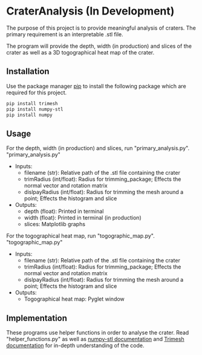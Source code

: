 # CraterAnalysis (In Development)

The purpose of this project is to provide meaningful analysis of craters. The primary requirement is an interpretable .stl file. 

The program will provide the depth, width (in production) and slices of the crater as well as a 3D togographical heat map of the crater. 

## Installation

Use the package manager [pip](https://pip.pypa.io/en/stable/) to install the following package which are required for this project.

```bash
pip install trimesh
pip install numpy-stl
pip install numpy
```

## Usage

For the depth, width (in production) and slices, run "primary_analysis.py".  
"primary_analysis.py"   
- Inputs:  
    - filename (str): Relative path of the .stl file containing the crater
    - trimRadius (int/float): Radius for trimming_package; Effects the normal vector and rotation matrix
    - dislpayRadius (int/float): Radius for trimming the mesh around a point; Effects the histogram and slice
- Outputs:  
    - depth (float): Printed in terminal
    - width (float): Printed in terminal (in production)
    - slices: Matplotlib graphs

For the togographical heat map, run "togographic_map.py".  
"togographic_map.py"  
- Inputs:
    - filename (str): Relative path of the .stl file containing the crater 
    - trimRadius (int/float): Radius for trimming_package; Effects the normal vector and rotation matrix
    - dislpayRadius (int/float): Radius for trimming the mesh around a point; Effects the histogram and slice
- Outputs:
    - Togographical heat map: Pyglet window

## Implementation

These programs use helper functions in order to analyse the crater. Read "helper_functions.py" as well as [numpy-stl documentation](https://numpy-stl.readthedocs.io/en/latest/) and [Trimesh documentation](https://trimsh.org/index.html) for in-depth understanding of the code.